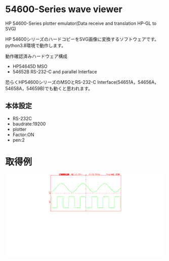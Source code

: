 # 54600-Series wave viewer

HP 54600-Series plotter emulator(Data receive and translation HP-GL to SVG)

HP 54600シリーズのハードコピーをSVG画像に変換するソフトウェアです。
python3.8環境で動作します。

動作確認済みハードウェア構成
- HP54645D MSO
- 54652B RS-232-C and parallel Interface

恐らくHP54600シリーズのMSOとRS-232-C Interface(54651A，54656A，54658A，54659B)でも動くと思われます。

## 本体設定
- RS-232C
- baudrate:19200
- plotter
- Factor:ON
- pen:2

# 取得例

![54600シリーズから取得したハードコピー](./svg_test.svg)